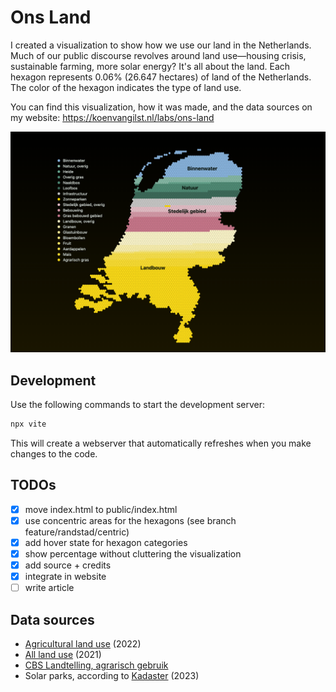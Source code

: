 # Ons Land

I created a visualization to show how we use our land in the Netherlands. Much of our public discourse revolves around land use—housing crisis, sustainable farming, more solar energy? It's all about the land. Each hexagon represents 0.06% (26.647 hectares) of land of the Netherlands. The color of the hexagon indicates the type of land use.

You can find this visualization, how it was made, and the data sources on my website: https://koenvangilst.nl/labs/ons-land

![Screenshot of the webpage](./version-wageningen-4.png)

## Development

Use the following commands to start the development server:

```bash
npx vite
```

This will create a webserver that automatically refreshes when you make changes to the code.

## TODOs

- [x] move index.html to public/index.html
- [x] use concentric areas for the hexagons (see branch feature/randstad/centric)
- [x] add hover state for hexagon categories
- [x] show percentage without cluttering the visualization
- [x] add source + credits
- [x] integrate in website
- [ ] write article

## Data sources

- [Agricultural land use](https://agrimatie.nl/ThemaResultaat.aspx?subpubID=2232&themaID=2286&indicatorID=2911#:~:text=Van%20het%20totaal%20areaal%20cultuurgrond,0%2C6%25%20voor%20glastuinbouw.&text=De%20basis%20voor%20de%20oppervlakte%20cultuurgrond%20is%20de%20Landbouwtelling.) (2022)
- [All land use](https://lgn.nl/reports/WENR-rapport%203235_Totaal_LR.pdf) (2021)
- [CBS Landtelling, agrarisch gebruik](https://www.cbs.nl/nl-nl/cijfers/detail/80780ned#shortTableDescription)
- Solar parks, according to [Kadaster](https://www.kadaster.nl/documents/d/kadaster.nl/kadaster-onderzoeksrapport-naar-zonneparken-in-nederland-1) (2023)

